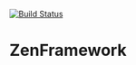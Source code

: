 [![Build Status](https://travis-ci.org/mkakpabla/zenframework.svg?branch=master)](https://travis-ci.org/mkakpabla/zenframework)
# ZenFramework

